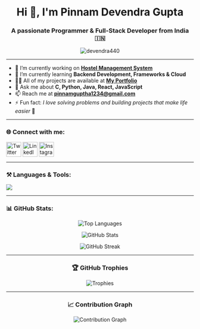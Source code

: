 <h1 align="center">Hi 👋, I'm Pinnam Devendra Gupta</h1>
<h3 align="center">A passionate Programmer & Full-Stack Developer from India 🇮🇳</h3>

<p align="center"> 
  <img src="https://komarev.com/ghpvc/?username=devendra440&label=Profile%20Views&color=0e75b6&style=flat" alt="devendra440" /> 
</p>

---

- 🔭 I’m currently working on **[Hostel Management System](https://devendra440.github.io/StaySelect/)**  
- 🌱 I’m currently learning **Backend Development, Frameworks & Cloud**  
- 👨‍💻 All of my projects are available at **[My Portfolio](https://devendra440.github.io/codesoft/)**  
- 💬 Ask me about **C, Python, Java, React, JavaScript**  
- 📫 Reach me at **pinnamguptha1234@gmail.com**  
- ⚡ Fun fact: *I love solving problems and building projects that make life easier* 🚀  

---

<h3 align="left">🌐 Connect with me:</h3>
<p align="left">
<a href="https://twitter.com/devendra440" target="blank"><img align="center" src="https://skillicons.dev/icons?i=twitter" alt="Twitter" height="40" /></a>
<a href="https://linkedin.com/in/pinnam-devendra-gupta" target="blank"><img align="center" src="https://skillicons.dev/icons?i=linkedin" alt="LinkedIn" height="40" /></a>
<a href="https://instagram.com/mr.dev__2004" target="blank"><img align="center" src="https://skillicons.dev/icons?i=instagram" alt="Instagram" height="40" /></a>
</p>

---

<h3 align="left">⚒️ Languages & Tools:</h3>
<p align="left">
  <img src="https://skillicons.dev/icons?i=c,cpp,java,python,html,css,bootstrap,javascript,react,reactnative,nodejs,express,mongodb,mysql,git,github,vscode" />
</p>

---

<h3 align="left">📊 GitHub Stats:</h3>

<p align="center">
  <img src="https://github-readme-stats.vercel.app/api/top-langs?username=devendra440&show_icons=true&locale=en&layout=compact&theme=tokyonight" alt="Top Languages" />
</p>

<p align="center">
  <img src="https://github-readme-stats.vercel.app/api?username=devendra440&show_icons=true&locale=en&theme=tokyonight" alt="GitHub Stats" />
</p>

<p align="center">
  <img src="https://github-readme-streak-stats.herokuapp.com/?user=devendra440&theme=tokyonight" alt="GitHub Streak" />
</p>

---

<h3 align="center">🏆 GitHub Trophies</h3>
<p align="center"> 
  <img src="https://github-profile-trophy.vercel.app/?username=devendra440&theme=onedark&row=1&column=6" alt="Trophies" />
</p>

---

<h3 align="center">📈 Contribution Graph</h3>
<p align="center">
  <img src="https://github-readme-activity-graph.vercel.app/graph?username=devendra440&theme=tokyo-night" alt="Contribution Graph" />
</p>
